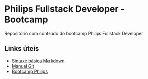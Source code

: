 # Philips Fullstack Developer - Bootcamp

Repositório com conteúdo do bootcamp Philips Fullstack Developer

## Links úteis

- [Sintaxe básica Markdown](https://www.markdownguide.org/basic-syntax/)
- [Manual Git](https://git-scm.com/docs)
- [Bootcamp Philips](https://web.dio.me/track/philips-fullstack-developer)
